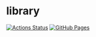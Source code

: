 # library
[![Actions Status](https://github.com/se1ka2/library/workflows/verify/badge.svg)](https://github.com/se1ka2/library/actions)
[![GitHub Pages](https://img.shields.io/static/v1?label=GitHub+Pages&message=+&color=brightgreen&logo=github)](https://se1ka2.github.io/library/)
